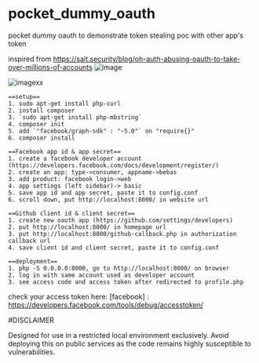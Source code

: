 # pocket_dummy_oauth
pocket dummy oauth to demonstrate token stealing poc with other app's token

inspired from https://salt.security/blog/oh-auth-abusing-oauth-to-take-over-millions-of-accounts
![image](https://github.com/kisanakkkkk/pocket_dummy_oauth/assets/70153248/2d78a8ca-7c7e-4a3e-8350-c0030647ca17)

![imagexx](https://github.com/kisanakkkkk/pocket_dummy_oauth/assets/70153248/3e59604f-51c2-4f93-a678-58fc9a5dc11f)


```
==setup==
1. sudo apt-get install php-curl
2. install composer
3. `sudo apt-get install php-mbstring`
4. composer init
5. add `"facebook/graph-sdk" : "~5.0"` on "require{}"
6. composer install

==Facebook app id & app secret==
1. create a facebook developer account (https://developers.facebook.com/docs/development/register/)
2. create an app: type->consumer, appname->bebas
3. add product: facebook login->web
4. app settings (left sidebar)-> basic
5. save app id and app secret, paste it to config.conf
6. scroll down, put http://localhost:8000/ in website url

==Github client id & client secret==
1. create new oauth app (https://github.com/settings/developers)
2. put http://localhost:8000/ in homepage url
3. put http://localhost:8000/github-callback.php in authorization callback url
4. save client id and client secret, paste it to config.conf

==deployment==
1. php -S 0.0.0.0:8000, go to http://localhost:8000/ on browser
2. log in with same account used as developer account
3. see access code and access token after redirected to profile.php 
```


check your access token here:
[facebook] : https://developers.facebook.com/tools/debug/accesstoken/

#DISCLAIMER

Designed for use in a restricted local environment exclusively. Avoid deploying this on public services as the code remains highly susceptible to vulnerabilities.